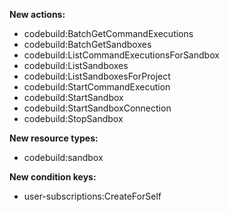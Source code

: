 **New actions:**

- codebuild:BatchGetCommandExecutions
- codebuild:BatchGetSandboxes
- codebuild:ListCommandExecutionsForSandbox
- codebuild:ListSandboxes
- codebuild:ListSandboxesForProject
- codebuild:StartCommandExecution
- codebuild:StartSandbox
- codebuild:StartSandboxConnection
- codebuild:StopSandbox

**New resource types:**

- codebuild:sandbox

**New condition keys:**

- user-subscriptions:CreateForSelf
